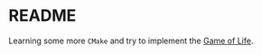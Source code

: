 # README


Learning some more `CMake` and try to implement the [Game of Life](https://en.wikipedia.org/wiki/Conway%27s_Game_of_Life).
